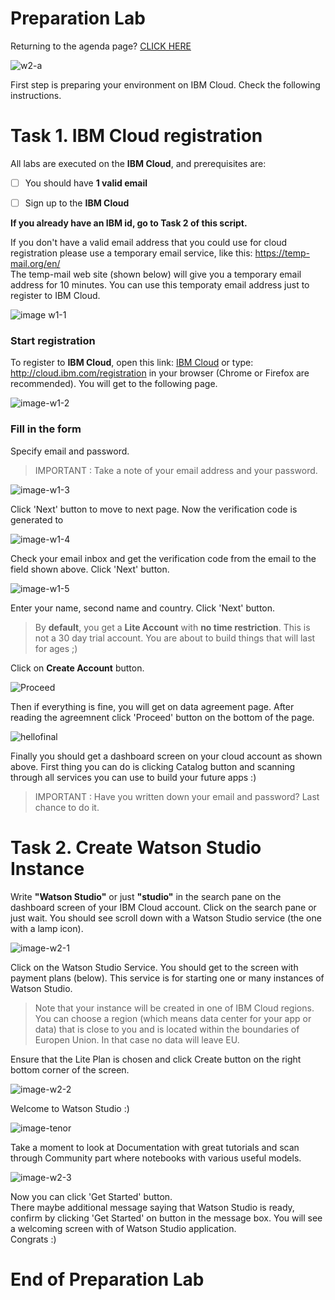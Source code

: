 # Preparation Lab    
    
  
    
Returning to the agenda page?  [CLICK HERE](../README.md)  
  
    
       

![w2-a](../images/w2-a.png)  
  
  

First step is preparing your environment on IBM Cloud. Check the following instructions.  
  
  
# Task 1. IBM Cloud registration  
  
All labs are executed on the **IBM Cloud**, and prerequisites are:  
  
- [ ] You should have **1 valid email**   
  
- [ ] Sign up to the **IBM Cloud**   
  

**If you already have an IBM id, go to Task 2 of this script.**  
  
If you don't have a valid email address that you could use for cloud registration please use a temporary email service, like this: https://temp-mail.org/en/  
The temp-mail web site (shown below) will give you a temporary email address for 10 minutes. You can use this temporaty email address just to register to IBM Cloud.   
  
![image w1-1](../images/w1-1.png)  
  
### Start registration  
To register to **IBM Cloud**, open this link: [IBM Cloud](cloud.ibm.com/registration) or type: http://cloud.ibm.com/registration in your browser (Chrome or Firefox are recommended). You will get to the following page.  
  
![image-w1-2](../images/w1-2.png)  
  
### Fill in the form  
Specify email and password.  
  
> IMPORTANT : Take a note of your email address and your password.  
  
![image-w1-3](../images/w1-3.png)  
  
Click 'Next' button to move to next page. Now the verification code is generated to 
  
![image-w1-4](../images/w1-4.png)  
  
Check your email inbox and get the verification code from the email to the field shown above. Click 'Next' button.  
  
  
![image-w1-5](../images/w1-5.png)  
  
Enter your name, second name and country. Click 'Next' button.  
 
> By **default**, you get a **Lite Account** with **no time restriction**. This is not a 30 day trial account. You are about to build things that will last for ages ;)    
  
Click on **Create Account** button.  
  
![Proceed](/../images/w1-6.png)  
  
  
Then if everything is fine, you will get on data agreement page. After reading the agreemnent click 'Proceed' button on the bottom of the page.  
  
![hellofinal](/../images/w1-7.png)  
  
Finally you should get a dashboard screen on your cloud account as shown above. First thing you can do is clicking Catalog button and scanning through all services you can use to build your future apps :)   


> IMPORTANT : Have you written down your email and password? Last chance to do it.  
  

# Task 2. Create Watson Studio Instance  
  
Write **"Watson Studio"** or just **"studio"** in the search pane on the dashboard screen of your IBM Cloud account. Click on the search pane or just wait. You should see scroll down with a Watson Studio service (the one with a lamp icon).  
  
![image-w2-1](../images/w2-1.png)  
  

Click on the Watson Studio Service. You should get to the screen with payment plans (below). This service is for starting one or many instances of Watson Studio.   

  
> Note that your instance will be created in one of IBM Cloud regions. You can choose a region (which means data center for your app or data) that is close to you and is located within the boundaries of Europen Union. In that case no data will leave EU.     
    

Ensure that the Lite Plan is chosen and click Create button on the right bottom corner of the screen.     
    
  
![image-w2-2](../images/w2-2.png)  
    
Welcome to Watson Studio :)  

  
![image-tenor](../images/tenor.gif)    
    
Take a moment to look at Documentation with great tutorials and scan through Community part where notebooks with various useful models.
  
  
![image-w2-3](../images/w2-3.png)    
    
Now you can click 'Get Started' button.   
There maybe additional message saying that Watson Studio is ready, confirm by clicking 'Get Started' on button in the message box. 
You will see a welcoming screen with of Watson Studio application.  
Congrats :)  
    
  
# End of Preparation Lab